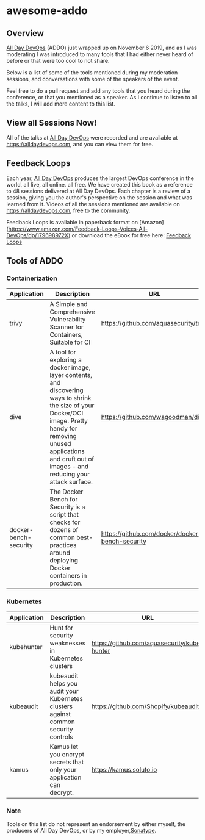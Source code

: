 # awesome-addo

## Overview

[All Day DevOps](https://alldaydevops.com) (ADDO) just wrapped up on November 6 2019, and as I was moderating I was introduced to many tools that I had either never heard of before or that were too cool to not share.

Below is a list of some of the tools mentioned during my moderation sessions, and conversations with some of the speakers of the event.

Feel free to do a pull request and add any tools that you heard during the conference, or that you mentioned as a speaker. As I continue to listen to all the talks, I will add more content to this list.

## View all Sessions Now!

All of the talks at [All Day DevOps](https://alldaydevops.com) were recorded and are available at https://alldaydevops.com, and you can view them for free.

## Feedback Loops

Each year,  [All Day DevOps](https://alldaydevops.com) produces the largest DevOps conference in the world, all live, all online. all free. We have created this book as a reference to 48 sessions delivered at All Day DevOps. Each chapter is a review of a session, giving you the author's perspective on the session and what was learned from it. Videos of all the sessions mentioned are available on https://alldaydevops.com, free to the community. 

Feedback Loops is available in paperback format on [Amazon] (https://www.amazon.com/Feedback-Loops-Voices-All-DevOps/dp/179698972X) or download the eBook for free here: [Feedback Loops](https://www.sonatype.com/wp-voicesofaddo-volumeone)

## Tools of ADDO

### Containerization

| Application           | Description                                                  | URL                                             |
| --------------------- | ------------------------------------------------------------ | ----------------------------------------------- |
| trivy                 | A Simple and Comprehensive Vulnerability Scanner for Containers, Suitable for CI | https://github.com/aquasecurity/trivy           |
| dive                  | A tool for exploring a docker image, layer contents, and discovering ways to shrink the size of your Docker/OCI image. Pretty handy for removing unused applications and cruft out of images - and reducing your attack surface. | https://github.com/wagoodman/dive               |
| docker-bench-security | The Docker Bench for Security is a script that checks for dozens of common best-practices around deploying Docker containers in production. | https://github.com/docker/docker-bench-security |

### Kubernetes

| Application | Description                                                  | URL                                         |
| ----------- | ------------------------------------------------------------ | ------------------------------------------- |
| kubehunter  | Hunt for security weaknesses in Kubernetes clusters          | https://github.com/aquasecurity/kube-hunter |
| kubeaudit   | kubeaudit helps you audit your Kubernetes clusters against common security controls | https://github.com/Shopify/kubeaudit        |
| kamus       | Kamus let you encrypt secrets that only your application can decrypt.  | https://kamus.soluto.io       |

### Note

Tools on this list do not represent an endorsement by either myself, the producers of All Day DevOps, or by my employer,[Sonatype](https://www.sonatype.com).
